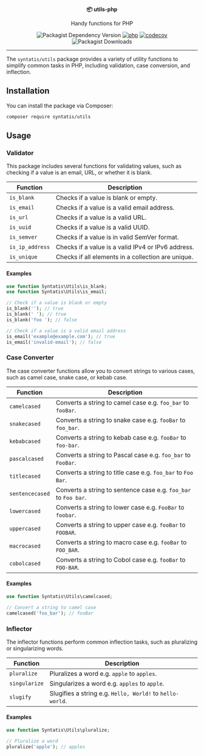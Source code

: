 <div align="center">
  <strong>📦 utils-php</strong>
  <p>Handy functions for PHP</p>

  ![Packagist Dependency Version](https://img.shields.io/packagist/dependency-v/syntatis/utils/php?color=%237A86B8) [![php](https://github.com/syntatis/utils-php/actions/workflows/php.yml/badge.svg)](https://github.com/syntatis/utils-php/actions/workflows/php.yml) [![codecov](https://codecov.io/gh/syntatis/utils-php/graph/badge.svg?token=QH387BY1PK)](https://codecov.io/gh/syntatis/utils-php) ![Packagist Downloads](https://img.shields.io/packagist/dt/syntatis/utils)

</div>

---

The `syntatis/utils` package provides a variety of utility functions to simplify common tasks in PHP, including validation, case conversion, and inflection.

## Installation

You can install the package via Composer:

```bash
composer require syntatis/utils
```

## Usage

### Validator

This package includes several functions for validating values, such as checking if a value is an email, URL, or whether it is blank.

| Function     | Description                                            |
|--------------|--------------------------------------------------------|
| `is_blank`   | Checks if a value is blank or empty.                   |
| `is_email`   | Checks if a value is a valid email address.            |
| `is_url`     | Checks if a value is a valid URL.                      |
| `is_uuid`    | Checks if a value is a valid UUID.                     |
| `is_semver`  | Checks if a value is in valid SemVer format.           |
| `is_ip_address` | Checks if a value is a valid IPv4 or IPv6 address.  |
| `is_unique`  | Checks if all elements in a collection are unique.     |

#### Examples

```php
use function Syntatis\Utils\is_blank;
use function Syntatis\Utils\is_email;

// Check if a value is blank or empty
is_blank(''); // true
is_blank(' '); // true
is_blank('foo '); // false

// Check if a value is a valid email address
is_email('example@example.com'); // true
is_email('invalid-email'); // false
```

### Case Converter

The case converter functions allow you to convert strings to various cases, such as camel case, snake case, or kebab case.

| Function      | Description                                                |
|---------------|------------------------------------------------------------|
| `camelcased`  | Converts a string to camel case e.g. `foo_bar` to `fooBar`.|
| `snakecased`  | Converts a string to snake case e.g. `fooBar` to `foo_bar`.|
| `kebabcased`  | Converts a string to kebab case e.g. `fooBar` to `foo-bar`.|
| `pascalcased` | Converts a string to Pascal case e.g. `foo_bar` to `FooBar`.|
| `titlecased`  | Converts a string to title case e.g. `foo_bar` to `Foo Bar`.|
| `sentencecased` | Converts a string to sentence case e.g. `foo_bar` to `Foo bar`.|
| `lowercased`  | Converts a string to lower case e.g. `FooBar` to `foobar`.|
| `uppercased`  | Converts a string to upper case e.g. `fooBar` to `FOOBAR`.|
| `macrocased`  | Converts a string to macro case e.g. `fooBar` to `FOO_BAR`.|
| `cobolcased`  | Converts a string to Cobol case e.g. `fooBar` to `FOO-BAR`.|

#### Examples

```php
use function Syntatis\Utils\camelcased;

// Convert a string to camel case
camelcased('foo_bar'); // fooBar
```

### Inflector

The inflector functions perform common inflection tasks, such as pluralizing or singularizing words.

| Function     | Description                                |
|--------------|--------------------------------------------|
| `pluralize`  | Pluralizes a word e.g. `apple` to `apples`.|
| `singularize`| Singularizes a word e.g. `apples` to `apple`.|
| `slugify`    | Slugifies a string e.g. `Hello, World!` to `hello-world`.|

#### Examples

```php
use function Syntatis\Utils\pluralize;

// Pluralize a word
pluralize('apple'); // apples
```
